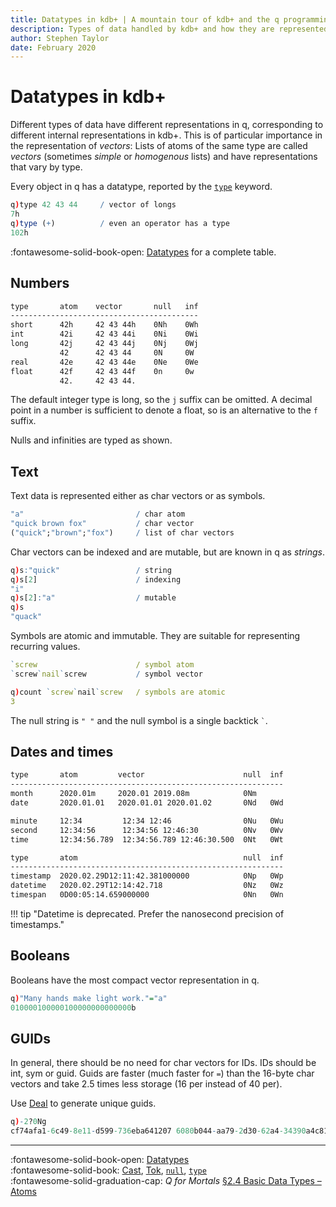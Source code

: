 ```yaml
---
title: Datatypes in kdb+ | A mountain tour of kdb+ and the q programming language
description: Types of data handled by kdb+ and how they are represented in q
author: Stephen Taylor
date: February 2020
---
```

# Datatypes in kdb+


Different types of data have different representations in q, corresponding to different internal representations in kdb+.
This is of particular importance in the representation of _vectors_: 
Lists of atoms of the same type are called _vectors_ (sometimes _simple_ or _homogenous_ lists) and have representations that vary by type.

Every object in q has a datatype, reported by the [`type`](../../ref/type.md) keyword.

```q
q)type 42 43 44     / vector of longs
7h
q)type (+)          / even an operator has a type
102h
```

:fontawesome-solid-book-open:
[Datatypes](../../basics/datatypes.md) for a complete table.


## Numbers

```txt
type       atom    vector       null   inf
------------------------------------------
short      42h     42 43 44h    0Nh    0Wh
int        42i     42 43 44i    0Ni    0Wi
long       42j     42 43 44j    0Nj    0Wj
           42      42 43 44     0N     0W
real       42e     42 43 44e    0Ne    0We
float      42f     42 43 44f    0n     0w
           42.     42 43 44.
```

The default integer type is long, so the `j` suffix can be omitted.
A decimal point in a number is sufficient to denote a float, so is an alternative to the `f` suffix.

Nulls and infinities are typed as shown.


## Text

Text data is represented either as char vectors or as symbols.

```q
"a"                         / char atom
"quick brown fox"           / char vector
("quick";"brown";"fox")     / list of char vectors
```

Char vectors can be indexed and are mutable, but are known in q as _strings_.

```q
q)s:"quick"                 / string
q)s[2]                      / indexing
"i"
q)s[2]:"a"                  / mutable
q)s
"quack"
```

Symbols are atomic and immutable. They are suitable for representing recurring values.

```q
`screw                      / symbol atom
`screw`nail`screw           / symbol vector
```
```q
q)count `screw`nail`screw   / symbols are atomic
3
```

The null string is `" "` and the null symbol is a single backtick `` ` ``.


## Dates and times

```txt
type       atom         vector                      null  inf
-------------------------------------------------------------
month      2020.01m     2020.01 2019.08m            0Nm
date       2020.01.01   2020.01.01 2020.01.02       0Nd   0Wd

minute     12:34         12:34 12:46                0Nu   0Wu
second     12:34:56      12:34:56 12:46:30          0Nv   0Wv
time       12:34:56.789  12:34:56.789 12:46:30.500  0Nt   0Wt
```

```txt
type       atom                                     null  inf
-------------------------------------------------------------
timestamp  2020.02.29D12:11:42.381000000            0Np   0Wp
datetime   2020.02.29T12:14:42.718                  0Nz   0Wz
timespan   0D00:05:14.659000000                     0Nn   0Wn
```

!!! tip "Datetime is deprecated. Prefer the nanosecond precision of timestamps."


## Booleans

Booleans have the most compact vector representation in q.

```q
q)"Many hands make light work."="a"
010000100000100000000000000b
```


## GUIDs

In general, there should be no need for char vectors for IDs. IDs should be int, sym or guid. Guids are faster (much faster for `=`) than the 16-byte char vectors and take 2.5 times less storage (16 per instead of 40 per).

Use [Deal](../../ref/deal.md) to generate unique guids.

```q
q)-2?0Ng
cf74afa1-6c49-8e11-d599-736eba641207 6080b044-aa79-2d30-62a4-34390a4c81d1
```

----
:fontawesome-solid-book-open:
[Datatypes](../../basics/datatypes.md)
<br>
:fontawesome-solid-book:
[Cast](../../ref/cast.md),
[Tok](../../ref/tok.md),
[`null`](../../ref/null.md),
[`type`](../../ref/type.md)
<br>
:fontawesome-solid-graduation-cap:
_Q for Mortals_ [§2.4 Basic Data Types – Atoms](/q4m3/2_Basic_Data_Types_Atoms/#24-text-data)
<br>
